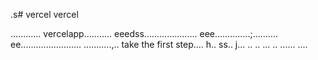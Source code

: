 .s# vercel
vercel

............
vercelapp...........
eeedss.....................
eee..............;..........
 ee........................
...........,..
 take the first step....
h..
ss..
j...
..
..
...
..
......
....
